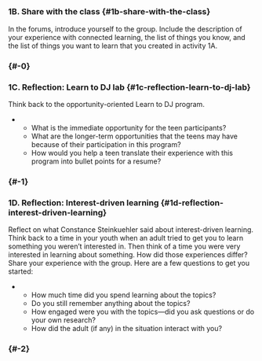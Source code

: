 ## 

### 1B. Share with the class {#1b-share-with-the-class}

In the forums, introduce yourself to the group. Include the description of your experience with connected learning, the list of things you know, and the list of things you want to learn that you created in activity 1A.

###  {#-0}

### 1C. Reflection: Learn to DJ lab {#1c-reflection-learn-to-dj-lab}

Think back to the opportunity-oriented Learn to DJ program.

*   *   What is the immediate opportunity for the teen participants?
    *   What are the longer-term opportunities that the teens may have because of their participation in this program?
    *   How would you help a teen translate their experience with this program into bullet points for a resume?

###  {#-1}

### 1D. Reflection: Interest-driven learning {#1d-reflection-interest-driven-learning}

Reflect on what Constance Steinkuehler said about interest-driven learning. Think back to a time in your youth when an adult tried to get you to learn something you weren’t interested in. Then think of a time you were very interested in learning about something. How did those experiences differ? Share your experience with the group. Here are a few questions to get you started:

*   *   How much time did you spend learning about the topics?
    *   Do you still remember anything about the topics?
    *   How engaged were you with the topics—did you ask questions or do your own research?
    *   How did the adult (if any) in the situation interact with you?

###  {#-2}